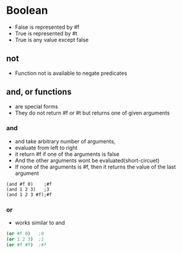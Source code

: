 # Boolean

- False is represented by #f
- True  is represented by #t
- True is any value except false

## not

- Function not is available to negate predicates

## and, or functions

- are special forms
- They do not return #f or #t but returns one of given arguments

### and
- and take arbitrary number of arguments,
- evaluate from left to right
- it return #f if one of the arguments is false
- And the other arguments wont be evaluated(short-circuet)
- If none of the arguments is #f, then it returns the value of the last argument

```shell
(and #f 0)    ;#f
(and 1 2 3)   ;3
(and 1 2 3 #f);#f
```

### or

- works similar to and

```scheme
(or #f 0)   ;0
(or 1 2 3)  ;1
(or #f #f)  ;#f
```
